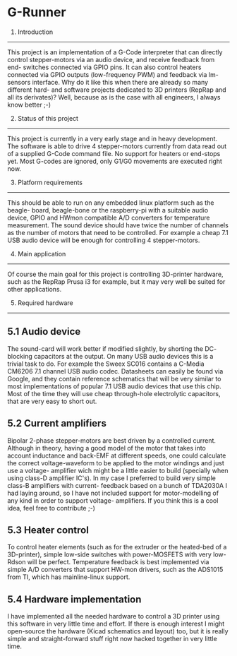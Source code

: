 G-Runner
========

1. Introduction
---------------

This project is an implementation of a G-Code interpreter that can directly
control stepper-motors via an audio device, and receive feedback from end-
switches connected via GPIO pins. It can also control heaters connected via
GPIO outputs (low-frequency PWM) and feedback via lm-sensors interface.
Why do it like this when there are already so many different hard- and software
projects dedicated to 3D printers (RepRap and all its derivates)?
Well, because as is the case with all engineers, I always know better ;-)

2. Status of this project
-------------------------

This project is currently in a very early stage and in heavy development.
The software is able to drive 4 stepper-motors currently from data read out
of a supplied G-Code command file. No support for heaters or end-stops yet.
Most G-codes are ignored, only G1/G0 movements are executed right now.

3. Platform requirements
------------------------

This should be able to run on any embedded linux platform such as the beagle-
board, beagle-bone or the raspberry-pi with a suitable audio device, GPIO and
HWmon compatible A/D converters for temperature measurement.
The sound device should have twice the number of channels as the number of
motors that need to be controlled. For example a cheap 7.1 USB audio device
will be enough for controlling 4 stepper-motors.

4. Main application
-------------------

Of course the main goal for this project is controlling 3D-printer hardware,
such as the RepRap Prusa i3 for example, but it may very well be suited for
other applications.

5. Required hardware
--------------------

5.1 Audio device
----------------

The sound-card will work better if modified slightly, by shorting the DC-
blocking capacitors at the output. On many USB audio devices this is a
trivial task to do. For example the Sweex SC016 contains a C-Media CM6206
7.1 channel USB audio codec. Datasheets can easily be found via Google, and
they contain reference schematics that will be very similar to most
implementations of popular 7.1 USB audio devices that use this chip.
Most of the time they will use cheap through-hole electrolytic capacitors,
that are very easy to short out.

5.2 Current amplifiers
----------------------

Bipolar 2-phase stepper-motors are best driven by a controlled current.
Although in theory, having a good model of the motor that takes into account
inductance and back-EMF at different speeds, one could calculate the correct
voltage-waveform to be applied to the motor windings and just use a voltage-
amplifier wich might be a little easier to build (specially when using class-D
amplifier IC's).
In my case I preferred to build very simple class-B amplifiers with current-
feedback based on a bunch of TDA2030A I had laying around, so I have not
included support for motor-modelling of any kind in order to support voltage-
amplifiers. If you think this is a cool idea, feel free to contribute ;-)

5.3 Heater control
------------------

To control heater elements (such as for the extruder or the heated-bed of a
3D-printer), simple low-side switches with power-MOSFETS with very low-Rdson
will be perfect.
Temperature feedback is best implemented via simple A/D converters that support
HW-mon drivers, such as the ADS1015 from TI, which has mainline-linux support.

5.4 Hardware implementation
---------------------------

I have implemented all the needed hardware to control a 3D printer using this
software in very little time and effort. If there is enough interest I might
open-source the hardware (Kicad schematics and layout) too, but it is really
simple and straight-forward stuff right now hacked together in very little time.

